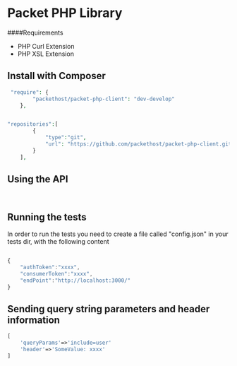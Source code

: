 Packet PHP Library
=================

####Requirements
* PHP Curl Extension
* PHP XSL Extension

## Install with Composer 

```php
 "require": {
        "packethost/packet-php-client": "dev-develop"
    },


"repositories":[
        {
            "type":"git",
            "url": "https://github.com/packethost/packet-php-client.git"
        }
    ],

```

## Using the API


```php



```

## Running the tests

In order to run the tests you need to create a file called "config.json" in your tests dir, with the following content

```javascript

{
    "authToken":"xxxx",
    "consumerToken":"xxxx",
    "endPoint":"http://localhost:3000/"
}


```

## Sending query string parameters and header information 

```php
[
    'queryParams'=>'include=user'
    'header'=>'SomeValue: xxxx'
]
```

